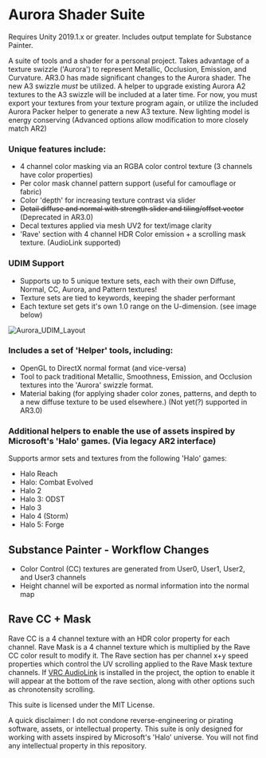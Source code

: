 # Aurora Shader Suite
Requires Unity 2019.1.x or greater.
Includes output template for Substance Painter.

A suite of tools and a shader for a personal project. Takes advantage of a texture swizzle ('Aurora') to represent Metallic, Occlusion, Emission, and Curvature.
AR3.0 has made significant changes to the Aurora shader. The new A3 swizzle *must* be utilized.
A helper to upgrade existing Aurora A2 textures to the A3 swizzle will be included at a later time.
For now, you must export your textures from your texture program again, or utilize the included Aurora Packer helper to generate a new A3 texture.
New lighting model is energy conserving (Advanced options allow modification to more closely match AR2)

### Unique features include:
  * 4 channel color masking via an RGBA color control texture (3 channels have color properties)
  * Per color mask channel pattern support (useful for camouflage or fabric)
  * Color 'depth' for increasing texture contrast via slider
  * ~~Detail diffuse and normal with strength slider and tiling/offset vector~~ (Deprecated in AR3.0)
  * Decal textures applied via mesh UV2 for text/image clarity
  * 'Rave' section with 4 channel HDR Color emission + a scrolling mask texture. (AudioLink supported)
  
### UDIM Support
  * Supports up to 5 unique texture sets, each with their own Diffuse, Normal, CC, Aurora, and Pattern textures!
  * Texture sets are tied to keywords, keeping the shader performant
  * Each texture set gets it's own 1.0 range on the U-dimension. (see image below)
  
![Aurora_UDIM_Layout](https://user-images.githubusercontent.com/17507902/236114265-5fb332d8-f964-4fad-92e7-0313eee6a15c.png)

### Includes a set of 'Helper' tools, including:
  * OpenGL to DirectX normal format (and vice-versa)
  * Tool to pack traditional Metallic, Smoothness, Emission, and Occlusion textures into the 'Aurora' swizzle format.
  * Material baking (for applying shader color zones, patterns, and depth to a new diffuse texture to be used elsewhere.) (Not yet(?) supported in AR3.0)

### Additional helpers to enable the use of assets inspired by Microsoft's 'Halo' games. (Via legacy AR2 interface)
Supports armor sets and textures from the following 'Halo' games:

* Halo Reach
* Halo: Combat Evolved
* Halo 2
* Halo 3: ODST
* Halo 3
* Halo 4 (Storm)
* Halo 5: Forge

## Substance Painter - Workflow Changes
  * Color Control (CC) textures are generated from User0, User1, User2, and User3 channels
  * Height channel will be exported as normal information into the normal map
  
  
## Rave CC + Mask
Rave CC is a 4 channel texture with an HDR color property for each channel.
Rave Mask is a 4 channel texture which is multiplied by the Rave CC color result to modify it.
The Rave section has per channel x+y speed properties which control the UV scrolling applied to the Rave Mask texture channels.
If [VRC AudioLink](https://github.com/llealloo/vrc-udon-audio-link) is installed in the project, the option to enable it will appear at the bottom of the rave section, along with other options such as chronotensity scrolling.


This suite is licensed under the MIT License.

A quick disclaimer:
I do not condone reverse-engineering or pirating software, assets, or intellectual property.
This suite is only designed for working with assets inspired by Microsoft's 'Halo' universe.
You will not find any intellectual property in this repository.
